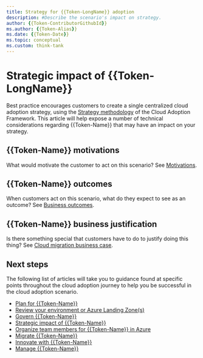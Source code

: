 ```yaml
---
title: Strategy for {{Token-LongName}} adoption
description: #Describe the scenario's impact on strategy.
author: {{Token-ContributorGithubId}}
ms.author: {{Token-Alias}}
ms.date: {{Token-Date}}
ms.topic: conceptual
ms.custom: think-tank
---
```


# Strategic impact of {{Token-LongName}}

Best practice encourages customers to create a single centralized cloud adoption strategy, using the [Strategy methodology](/azure/cloud-adoption-framework/strategy) of the Cloud Adoption Framework. This article will help expose a number of technical considerations regarding {{Token-Name}} that may have an impact on your strategy.

## {{Token-Name}} motivations

What would motivate the customer to act on this scenario?
See [Motivations](/azure/cloud-adoption-framework/strategy/motivations).

## {{Token-Name}} outcomes

When customers act on this scenario, what do they expect to see as an outcome?
See [Business outcomes](/azure/cloud-adoption-framework/strategy/business-outcomes/).

## {{Token-Name}} business justification

Is there something special that customers have to do to justify doing this thing?
See [Cloud migration business case](/azure/cloud-adoption-framework/strategy/cloud-migration-business-case).

## Next steps

The following list of articles will take you to guidance found at specific points throughout the cloud adoption journey to help you be successful in the cloud adoption scenario.

- [Plan for {{Token-Name}}](./plan.md)
- [Review your environment or Azure Landing Zone(s)](./ready.md)
- [Govern {{Token-Name}}](./govern.md)
- [Strategic impact of {{Token-Name}}](./secure.md)
- [Organize team members for {{Token-Name}} in Azure](./organize.md)
- [Migrate {{Token-Name}}](./migrate.md)
- [Innovate with {{Token-Name}}](./innovate.md)
- [Manage {{Token-Name}}](./manage.md)
